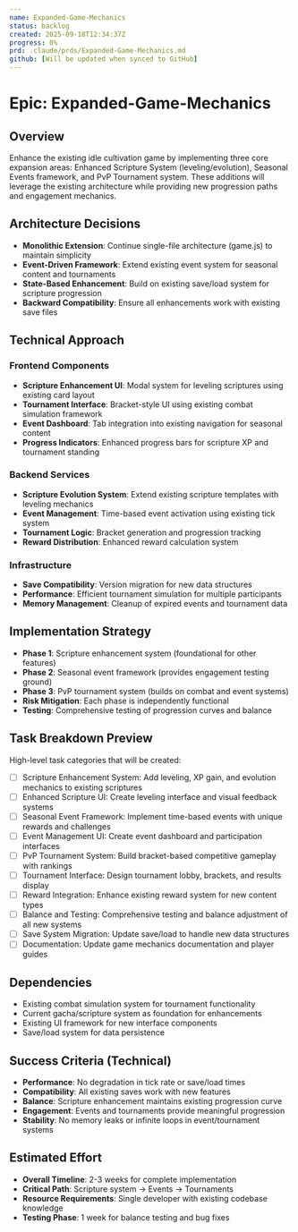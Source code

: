 ```yaml
---
name: Expanded-Game-Mechanics
status: backlog
created: 2025-09-18T12:34:37Z
progress: 0%
prd: .claude/prds/Expanded-Game-Mechanics.md
github: [Will be updated when synced to GitHub]
---
```


# Epic: Expanded-Game-Mechanics

## Overview
Enhance the existing idle cultivation game by implementing three core expansion areas: Enhanced Scripture System (leveling/evolution), Seasonal Events framework, and PvP Tournament system. These additions will leverage the existing architecture while providing new progression paths and engagement mechanics.

## Architecture Decisions
- **Monolithic Extension**: Continue single-file architecture (game.js) to maintain simplicity
- **Event-Driven Framework**: Extend existing event system for seasonal content and tournaments
- **State-Based Enhancement**: Build on existing save/load system for scripture progression
- **Backward Compatibility**: Ensure all enhancements work with existing save files

## Technical Approach
### Frontend Components
- **Scripture Enhancement UI**: Modal system for leveling scriptures using existing card layout
- **Tournament Interface**: Bracket-style UI using existing combat simulation framework
- **Event Dashboard**: Tab integration into existing navigation for seasonal content
- **Progress Indicators**: Enhanced progress bars for scripture XP and tournament standing

### Backend Services
- **Scripture Evolution System**: Extend existing scripture templates with leveling mechanics
- **Event Management**: Time-based event activation using existing tick system
- **Tournament Logic**: Bracket generation and progression tracking
- **Reward Distribution**: Enhanced reward calculation system

### Infrastructure
- **Save Compatibility**: Version migration for new data structures
- **Performance**: Efficient tournament simulation for multiple participants
- **Memory Management**: Cleanup of expired events and tournament data

## Implementation Strategy
- **Phase 1**: Scripture enhancement system (foundational for other features)
- **Phase 2**: Seasonal event framework (provides engagement testing ground)
- **Phase 3**: PvP tournament system (builds on combat and event systems)
- **Risk Mitigation**: Each phase is independently functional
- **Testing**: Comprehensive testing of progression curves and balance

## Task Breakdown Preview
High-level task categories that will be created:
- [ ] Scripture Enhancement System: Add leveling, XP gain, and evolution mechanics to existing scriptures
- [ ] Enhanced Scripture UI: Create leveling interface and visual feedback systems
- [ ] Seasonal Event Framework: Implement time-based events with unique rewards and challenges
- [ ] Event Management UI: Create event dashboard and participation interfaces
- [ ] PvP Tournament System: Build bracket-based competitive gameplay with rankings
- [ ] Tournament Interface: Design tournament lobby, brackets, and results display
- [ ] Reward Integration: Enhance existing reward system for new content types
- [ ] Balance and Testing: Comprehensive testing and balance adjustment of all new systems
- [ ] Save System Migration: Update save/load to handle new data structures
- [ ] Documentation: Update game mechanics documentation and player guides

## Dependencies
- Existing combat simulation system for tournament functionality
- Current gacha/scripture system as foundation for enhancements
- Existing UI framework for new interface components
- Save/load system for data persistence

## Success Criteria (Technical)
- **Performance**: No degradation in tick rate or save/load times
- **Compatibility**: All existing saves work with new features
- **Balance**: Scripture enhancement maintains existing progression curve
- **Engagement**: Events and tournaments provide meaningful progression
- **Stability**: No memory leaks or infinite loops in event/tournament systems

## Estimated Effort
- **Overall Timeline**: 2-3 weeks for complete implementation
- **Critical Path**: Scripture system → Events → Tournaments
- **Resource Requirements**: Single developer with existing codebase knowledge
- **Testing Phase**: 1 week for balance testing and bug fixes